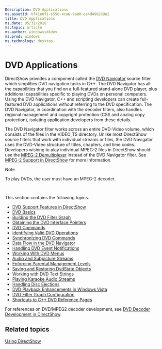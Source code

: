 ```yaml
---
Description: DVD Applications
ms.assetid: 6f41e0f1-e550-4ca6-9a80-ce4d498289e2
title: DVD Applications
ms.date: 05/31/2018
ms.topic: article
ms.author: windowssdkdev
ms.prod: windows
ms.technology: desktop
---
```


# DVD Applications

DirectShow provides a component called the [DVD Navigator](dvd-navigator-filter.md) source filter which simplifies DVD navigation tasks in C++. The DVD Navigator has all the capabilities that you find on a full-featured stand-alone DVD player, plus additional capabilities specific to playing DVDs on personal computers. Using the DVD Navigator, C++ and scripting developers can create full-featured DVD applications without referring to the DVD specification. The DVD Navigator, in coordination with the decoder filters, also handles regional management and copyright protection (CSS and analog copy protection), isolating application developers from these details.

The DVD Navigator filter works across an entire DVD-Video volume, which consists of the files in the VIDEO\_TS directory. Unlike most DirectShow source filters that work with individual streams or files, the DVD Navigator uses the DVD-Video structure of titles, chapters, and time codes. Developers wishing to play individual MPEG-2 files in DirectShow should use the [MPEG-2 Demultiplexer](mpeg-2-demultiplexer.md) instead of the DVD Navigator filter. See [MPEG-2 Support in DirectShow](mpeg-2-support-in-directshow.md) for more information.

> [!Note]  
> To play DVDs, the user must have an MPEG-2 decoder.

 

This section contains the following topics.

-   [DVD Support Features in DirectShow](dvd-support-features-in-directshow.md)
-   [DVD Basics](dvd-basics.md)
-   [Building the DVD Filter Graph](building-the-dvd-filter-graph.md)
-   [Obtaining the DVD Interface Pointers](obtaining-the-dvd-interface-pointers.md)
-   [DVD Commands](dvd-commands.md)
-   [Identifying Valid DVD Operations](identifying-valid-dvd-operations.md)
-   [Synchronizing DVD Commands](synchronizing-dvd-commands.md)
-   [Data Flow in the DVD Navigator](data-flow-in-the-dvd-navigator.md)
-   [Handling DVD Event Notifications](handling-dvd-event-notifications.md)
-   [Working With DVD Menus](working-with-dvd-menus.md)
-   [Audio and Subpicture Streams](audio-and-subpicture-streams.md)
-   [Enforcing Parental Management Levels](enforcing-parental-management-levels.md)
-   [Saving and Restoring DvdState Objects](saving-and-restoring-dvdstate-objects.md)
-   [Working with DVD Text Strings](working-with-dvd-text-strings.md)
-   [Playing Karaoke Audio Streams](playing-karaoke-audio-streams.md)
-   [Handling Disc Ejections](handling-disc-ejections.md)
-   [DVD Playback Enhancements in Windows Vista](dvd-playback-enhancements-in-windows-vista.md)
-   [DVD Filter Graph Configuration](dvd-filter-graph-configuration.md)
-   [Shortcuts to C++ DVD Reference Pages](shortcuts-to-c-dvd-reference-pages.md)

For references on DVD/MPEG2 decoder development, see [DVD Decoder Development in DirectShow](dvd-decoder-development-in-directshow.md).

## Related topics

<dl> <dt>

[Using DirectShow](using-directshow.md)
</dt> </dl>

 

 



